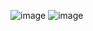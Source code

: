 ![image](https://github.com/AustinWoolridge/BodyBuildingApp/assets/73041005/7ec55056-c717-4935-a11c-2b7782dee9d8)
![image](https://github.com/AustinWoolridge/BodyBuildingApp/assets/73041005/6a3aa722-c041-4ef4-9cb6-59e4f083a44b)
